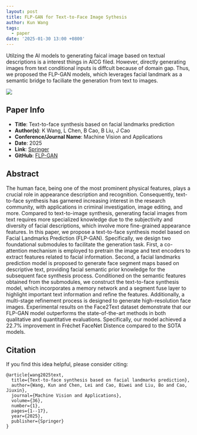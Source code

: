 ```yaml
---
layout: post
title: FLP-GAN for Text-to-Face Image Sythesis
author: Kun Wang
tags:
  - paper
date: '2025-01-30 13:00 +0800'
---
```


Utilzing the AI models to generating faical image based on textual descriptions is a interest things in AICG filed. However, directly generating images from text conditional inputs is diffcult because of domain gap. Thus, we proposed the FLP-GAN models, which leverages facial landmark as a semantic bridge to faciliate the generation from text to images.

![]({{site.baseurl}}/assets/flpgan1.png)

## Paper Info
- **Title**: Text-to-face synthesis based on facial landmarks prediction
- **Author(s)**: K Wang, L Chen, B Cao, B Liu, J Cao 
- **Conference/Journal Name**: Machine Vision and Applications
- **Date**: 2025
- **Link**: [Springer](https://link.springer.com/article/10.1007/s00138-024-01624-1)
- **GitHub**: [FLP-GAN](https://github.com/KennCoder7/FLP-GAN)
  
## Abstract
The human face, being one of the most prominent physical features, plays a crucial role in appearance description and recognition. Consequently, text-to-face synthesis has garnered increasing interest in the research community, with applications in criminal investigation, image editing, and more. Compared to text-to-image synthesis, generating facial images from text requires more specialized knowledge due to the subjectivity and diversity of facial descriptions, which involve more fine-grained appearance features. In this paper, we propose a text-to-face synthesis model based on Facial Landmarks Prediction (FLP-GAN). Specifically, we design two foundational submodules to facilitate the generation task. First, a co-attention mechanism is employed to pretrain the image and text encoders to extract features related to facial information. Second, a facial landmarks prediction model is proposed to generate face segment maps based on descriptive text, providing facial semantic prior knowledge for the subsequent face synthesis process. Conditioned on the semantic features obtained from the submodules, we construct the text-to-face synthesis model, which incorporates a memory network and a segment fuse layer to highlight important text information and refine the features. Additionally, a multi-stage refinement process is designed to generate high-resolution face images. Experimental results on the Face2Text dataset demonstrate that our FLP-GAN model outperforms the state-of-the-art methods in both qualitative and quantitative evaluations. Specifically, our model achieved a 22.7% improvement in Fréchet FaceNet Distence compared to the SOTA models.

## Citation
If you find this idea helpful, please consider citing:
```
@article{wang2025text,
  title={Text-to-face synthesis based on facial landmarks prediction},
  author={Wang, Kun and Chen, Lei and Cao, Biwei and Liu, Bo and Cao, Jiuxin},
  journal={Machine Vision and Applications},
  volume={36},
  number={1},
  pages={1--17},
  year={2025},
  publisher={Springer}
}
```
